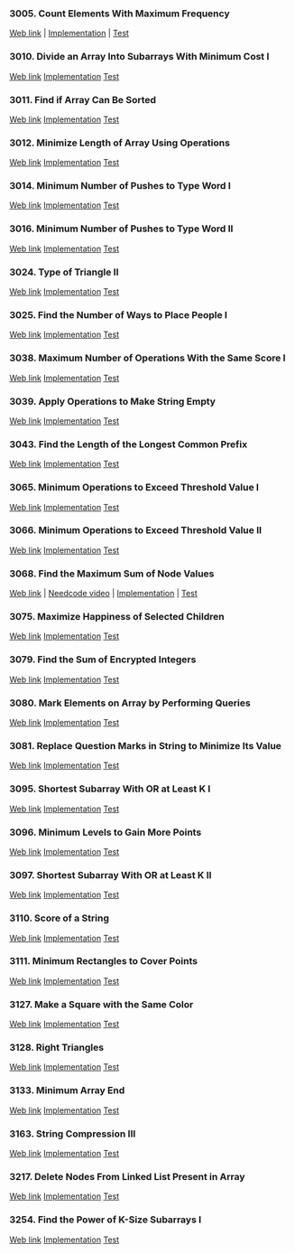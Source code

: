 ### 3005. Count Elements With Maximum Frequency

<a href="https://leetcode.com/problems/count-elements-with-maximum-frequency">Web link</a> |
[Implementation](src/main/java/leetcode/Solution03005.java) |
[Test](src/test/java/leetcode/Solution03005Test.java)

### 3010. Divide an Array Into Subarrays With Minimum Cost I

<a href="https://leetcode.com/problems/divide-an-array-into-subarrays-with-minimum-cost-i">Web link</a>
[Implementation](src/main/java/leetcode/Solution03010.java)
[Test](src/test/java/leetcode/Solution03010Test.java)

### 3011. Find if Array Can Be Sorted

<a href="https://leetcode.com/problems/find-if-array-can-be-sorted">Web link</a>
[Implementation](src/main/java/leetcode/Solution03011.java)
[Test](src/test/java/leetcode/Solution03011Test.java)

### 3012. Minimize Length of Array Using Operations

<a href="https://leetcode.com/problems/minimize-length-of-array-using-operations">Web link</a>
[Implementation](src/main/java/leetcode/Solution03012.java)
[Test](src/test/java/leetcode/Solution03012Test.java)

### 3014. Minimum Number of Pushes to Type Word I

<a href="https://leetcode.com/problems/minimum-number-of-pushes-to-type-word-i">Web link</a>
[Implementation](src/main/java/leetcode/Solution03014.java)
[Test](src/test/java/leetcode/Solution03014Test.java)

### 3016. Minimum Number of Pushes to Type Word II

<a href="https://leetcode.com/problems/minimum-number-of-pushes-to-type-word-ii">Web link</a>
[Implementation](src/main/java/leetcode/Solution03016.java)
[Test](src/test/java/leetcode/Solution03016Test.java)

### 3024. Type of Triangle II

<a href="https://leetcode.com/problems/type-of-triangle-ii">Web link</a>
[Implementation](src/main/java/leetcode/Solution03024.java)
[Test](src/test/java/leetcode/Solution03024Test.java)

### 3025. Find the Number of Ways to Place People I

<a href="https://leetcode.com/problems/find-the-number-of-ways-to-place-people-i">Web link</a>
[Implementation](src/main/java/leetcode/Solution03025.java)
[Test](src/test/java/leetcode/Solution03025Test.java)

### 3038. Maximum Number of Operations With the Same Score I

<a href="https://leetcode.com/problems/maximum-number-of-operations-with-the-same-score-i">Web link</a>
[Implementation](src/main/java/leetcode/Solution03038.java)
[Test](src/test/java/leetcode/Solution03038Test.java)

### 3039. Apply Operations to Make String Empty

<a href="https://leetcode.com/problems/apply-operations-to-make-string-empty/">Web link</a>
[Implementation](src/main/java/leetcode/Solution03039.java)
[Test](src/test/java/leetcode/Solution03039Test.java)

### 3043. Find the Length of the Longest Common Prefix

<a href="https://leetcode.com/problems/find-the-length-of-the-longest-common-prefix">Web link</a>
[Implementation](src/main/java/leetcode/Solution03043.java)
[Test](src/test/java/leetcode/Solution03043Test.java)

### 3065. Minimum Operations to Exceed Threshold Value I

<a href="https://leetcode.com/problems/minimum-operations-to-exceed-threshold-value-i">Web link</a>
[Implementation](src/main/java/leetcode/Solution03065.java)
[Test](src/test/java/leetcode/Solution03065Test.java)

### 3066. Minimum Operations to Exceed Threshold Value II

<a href="https://leetcode.com/problems/minimum-operations-to-exceed-threshold-value-ii">Web link</a>
[Implementation](src/main/java/leetcode/Solution03066.java)
[Test](src/test/java/leetcode/Solution03066Test.java)

### 3068. Find the Maximum Sum of Node Values

<a href="https://leetcode.com/problems/find-the-maximum-sum-of-node-values">Web link</a> |
<a href="https://www.youtube.com/watch?v=bnBp6_b4GCw">Needcode video</a> |
[Implementation](src/main/java/leetcode/Solution03068.java) |
[Test](src/test/java/leetcode/Solution03068Test.java)

### 3075. Maximize Happiness of Selected Children

<a href="https://leetcode.com/problems/maximize-happiness-of-selected-children">Web link</a>
[Implementation](src/main/java/leetcode/Solution03075.java)
[Test](src/test/java/leetcode/Solution03075Test.java)

### 3079. Find the Sum of Encrypted Integers

<a href="https://leetcode.com/problems/find-the-sum-of-encrypted-integers">Web link</a>
[Implementation](src/main/java/leetcode/Solution03079.java)
[Test](src/test/java/leetcode/Solution03079Test.java)

### 3080. Mark Elements on Array by Performing Queries

<a href="https://leetcode.com/problems/mark-elements-on-array-by-performing-queries">Web link</a>
[Implementation](src/main/java/leetcode/Solution03080.java)
[Test](src/test/java/leetcode/Solution03080Test.java)

### 3081. Replace Question Marks in String to Minimize Its Value

<a href="https://leetcode.com/problems/replace-question-marks-in-string-to-minimize-its-value">Web link</a>
[Implementation](src/main/java/leetcode/Solution03081.java)
[Test](src/test/java/leetcode/Solution03081Test.java)

### 3095. Shortest Subarray With OR at Least K I

<a href="https://leetcode.com/problems/shortest-subarray-with-or-at-least-k-i">Web link</a>
[Implementation](src/main/java/leetcode/Solution03095.java)
[Test](src/test/java/leetcode/Solution03095Test.java)

### 3096. Minimum Levels to Gain More Points

<a href="https://leetcode.com/problems/minimum-levels-to-gain-more-points">Web link</a>
[Implementation](src/main/java/leetcode/Solution03096.java)
[Test](src/test/java/leetcode/Solution03096Test.java)

### 3097. Shortest Subarray With OR at Least K II

<a href="https://leetcode.com/problems/shortest-subarray-with-or-at-least-k-ii">Web link</a>
[Implementation](src/main/java/leetcode/Solution03097.java)
[Test](src/test/java/leetcode/Solution03097Test.java)

### 3110. Score of a String

<a href="https://leetcode.com/problems/score-of-a-string">Web link</a>
[Implementation](src/main/java/leetcode/Solution03110.java)
[Test](src/test/java/leetcode/Solution03110Test.java)

### 3111. Minimum Rectangles to Cover Points

<a href="https://leetcode.com/problems/minimum-rectangles-to-cover-points">Web link</a>
[Implementation](src/main/java/leetcode/Solution03111.java)
[Test](src/test/java/leetcode/Solution03111Test.java)

### 3127. Make a Square with the Same Color

<a href="https://leetcode.com/problems/make-a-square-with-the-same-color">Web link</a>
[Implementation](src/main/java/leetcode/Solution03127.java)
[Test](src/test/java/leetcode/Solution03127Test.java)

### 3128. Right Triangles

<a href="https://leetcode.com/problems/right-triangles">Web link</a>
[Implementation](src/main/java/leetcode/Solution03128.java)
[Test](src/test/java/leetcode/Solution03128Test.java)

### 3133. Minimum Array End

<a href="https://leetcode.com/problems/minimum-array-end">Web link</a>
[Implementation](src/main/java/leetcode/Solution03133.java)
[Test](src/test/java/leetcode/Solution03133Test.java)

### 3163. String Compression III

<a href="https://leetcode.com/problems/string-compression-iii">Web link</a>
[Implementation](src/main/java/leetcode/Solution03163.java)
[Test](src/test/java/leetcode/Solution03163Test.java)

### 3217. Delete Nodes From Linked List Present in Array

<a href="https://leetcode.com/problems/delete-nodes-from-linked-list-present-in-array">Web link</a>
[Implementation](src/main/java/leetcode/Solution03217.java)
[Test](src/test/java/leetcode/Solution03217Test.java)

### 3254. Find the Power of K-Size Subarrays I

<a href="https://leetcode.com/problems/find-the-power-of-k-size-subarrays-i">Web link</a>
[Implementation](src/main/java/leetcode/Solution03254.java)
[Test](src/test/java/leetcode/Solution03254Test.java)